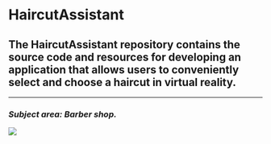 # HaircutAssistant
## The HaircutAssistant repository contains the source code and resources for developing an application that allows users to conveniently select and choose a haircut in virtual reality.
_____
### ***Subject area:*** *Barber shop.*
<img src="https://usercontent.one/wp/www.queenstownbarbers.com/wp-content/uploads/2018/01/about-us-image.jpg">
